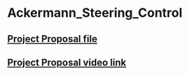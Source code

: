 # Ackermann_Steering_Control
## [**Project Proposal file**](/ACKERMANN_STEERING_CONTROL_PROPOSAL.pdf)
## [**Project Proposal video link**](https://drive.google.com/file/d/15iy-2SuSmG_s6QIYdW_H0NLLzVSPetug/view?usp=sharing) 
